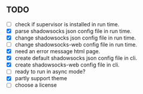 TODO
----
- [ ] check if supervisor is installed in run time.
- [x] parse shadowsocks json config file in run time.
- [x] change shadowsocks json config file in run time.
- [ ] change shadowsocks-web config file in run time.
- [x] need an error message html page.
- [x] create default shadowsocks json config file in cli.
- [x] create shadowsocks-web config file in cli.
- [ ] ready to run in async mode?
- [x] partly support theme
- [ ] choose a license
